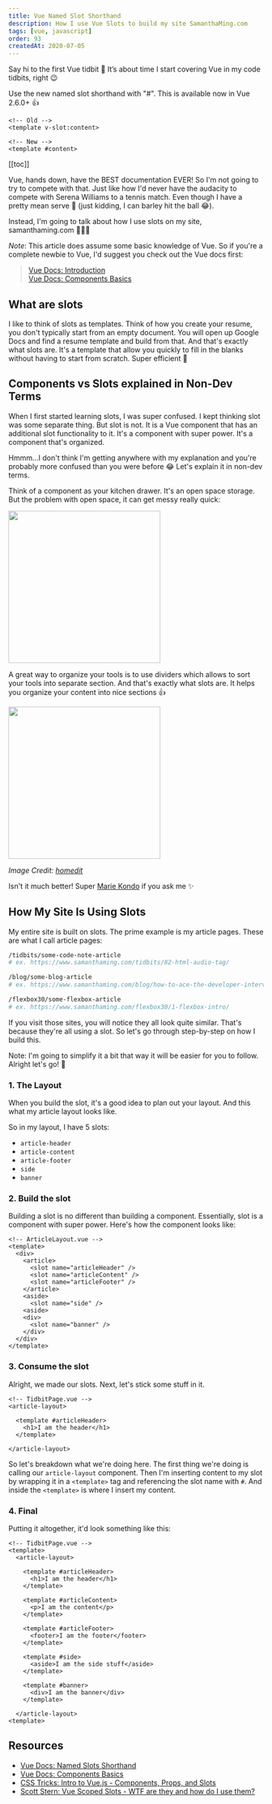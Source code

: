 ```yaml
---
title: Vue Named Slot Shorthand
description: How I use Vue Slots to build my site SamanthaMing.com
tags: [vue, javascript]
order: 93
createdAt: 2020-07-05
---
```


‪Say hi to the first Vue tidbit 👋 It’s about time I start covering Vue in my code tidbits, right 😉‬

Use the new named slot shorthand with "#". This is available now in Vue 2.6.0+ 👍

<!-- prettier-ignore -->
```vue
<!-- Old -->
<template v-slot:content>

<!-- New -->
<template #content>
```

[[toc]]

Vue, hands down, have the BEST documentation EVER! So I'm not going to try to compete with that. Just like how I'd never have the audacity to compete with Serena Williams to a tennis match. Even though I have a pretty mean serve 🎾 (just kidding, I can barley hit the ball 😂).

Instead, I'm going to talk about how I use slots on my site, samanthaming.com 🙋🏻‍♀️

_Note_: This article does assume some basic knowledge of Vue. So if you're a complete newbie to Vue, I'd suggest you check out the Vue docs first:

<!-- prettier-ignore -->
> [Vue Docs: Introduction](https://vuejs.org/v2/guide/index.html) <br>
> [Vue Docs: Components Basics](https://vuejs.org/v2/guide/components.html)

## What are slots

I like to think of slots as templates. Think of how you create your resume, you don't typically start from an empty document. You will open up Google Docs and find a resume template and build from that. And that's exactly what slots are. It's a template that allow you quickly to fill in the blanks without having to start from scratch. Super efficient 👏

## Components vs Slots explained in Non-Dev Terms

When I first started learning slots, I was super confused. I kept thinking slot was some separate thing. But slot is not. It is a Vue component that has an additional slot functionality to it. It's a component with super power. It's a component that's organized.

Hmmm...I don't think I'm getting anywhere with my explanation and you're probably more confused than you were before 😂 Let's explain it in non-dev terms.

Think of a component as your kitchen drawer. It's an open space storage. But the problem with open space, it can get messy really quick:

<img src="https://cdn.homedit.com/wp-content/uploads/2015/11/Custom-wood-kitchen-drawer-organization-before.jpg" style="height:300px">

<br>

A great way to organize your tools is to use dividers which allows to sort your tools into separate section. And that's exactly what slots are. It helps you organize your content into nice sections 👍

<img src="https://cdn.homedit.com/wp-content/uploads/2015/11/Custom-wood-kitchen-drawer-organization-after.jpg" style="height:300px">

_Image Credit: [homedit](https://www.homedit.com/drawer-organizing-tips/)_

Isn't it much better! Super [Marie Kondo](https://konmari.com/) if you ask me ✨

## How My Site Is Using Slots

My entire site is built on slots. The prime example is my article pages. These are what I call article pages:

```bash
/tidbits/some-code-note-article
# ex. https://www.samanthaming.com/tidbits/82-html-audio-tag/

/blog/some-blog-article
# ex. https://www.samanthaming.com/blog/how-to-ace-the-developer-interview/

/flexbox30/some-flexbox-article
# ex. https://www.samanthaming.com/flexbox30/1-flexbox-intro/
```

If you visit those sites, you will notice they all look quite similar. That's because they're all using a slot. So let's go through step-by-step on how I build this.

Note: I'm going to simplify it a bit that way it will be easier for you to follow. Alright let's go! 💪

### 1. The Layout

When you build the slot, it's a good idea to plan out your layout. And this what my article layout looks like.

<ArticleImage name="slot-layout" no-download :image-width="400" />

So in my layout, I have 5 slots:

- `article-header`
- `article-content`
- `article-footer`
- `side`
- `banner`

### 2. Build the slot

Building a slot is no different than building a component. Essentially, slot is a component with super power. Here's how the component looks like:

```vue
<!-- ArticleLayout.vue -->
<template>
  <div>
    <article>
      <slot name="articleHeader" />
      <slot name="articleContent" />
      <slot name="articleFooter" />
    </article>
    <aside>
      <slot name="side" />
    <aside>
    <div>
      <slot name="banner" />
    </div>
  </div>
</template>
```

### 3. Consume the slot

Alright, we made our slots. Next, let's stick some stuff in it.

```vue
<!-- TidbitPage.vue -->
<article-layout>

  <template #articleHeader>
    <h1>I am the header</h1>
  </template>

</article-layout>
```

So let's breakdown what we're doing here. The first thing we're doing is calling our `article-layout` component. Then I'm inserting content to my slot by wrapping it in a `<template>` tag and referencing the slot name with `#`. And inside the `<template>` is where I insert my content.

### 4. Final

Putting it altogether, it'd look something like this:

<!-- prettier-ignore -->
```vue
<!-- TidbitPage.vue -->
<template>
  <article-layout>

    <template #articleHeader>
      <h1>I am the header</h1>
    </template>

    <template #articleContent>
      <p>I am the content</p>
    </template>

    <template #articleFooter>
      <footer>I am the footer</footer>
    </template>

    <template #side>
      <aside>I am the side stuff</aside>
    </template>

    <template #banner>
      <div>I am the banner</div>
    </template>

  </article-layout>
<template>
```

## Resources

- [Vue Docs: Named Slots Shorthand](https://vuejs.org/v2/guide/components-slots.html#Named-Slots-Shorthand)
- [Vue Docs: Components Basics](https://vuejs.org/v2/guide/components.html)
- [CSS Tricks: Intro to Vue.js - Components, Props, and Slots](https://css-tricks.com/intro-to-vue-2-components-props-slots/)
- [Scott Stern: Vue Scoped Slots - WTF are they and how do I use them?](https://dev.to/scottstern06/vue-scoped-slots-wtf-are-they-and-how-do-i-use-them-59a3)
